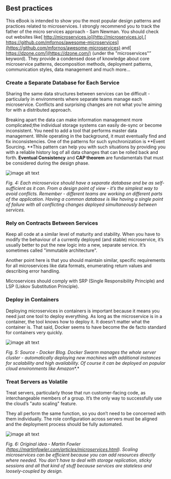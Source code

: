 ## Best practices

This eBook is intended to show you the most popular design patterns and practices related to microservices. I strongly recommend you to track the father of the micro services approach - Sam Newman. You should check out websites like[ http://microservices.io](http://microservices.io),[ https://github.com/mfornos/awesome-microservices](https://github.com/mfornos/awesome-microservices) and[ https://dzone.com/](https://dzone.com/) (under the "microservices"” keyword). They provide a condensed dose of knowledge about core microservice patterns, decomposition methods, deployment patterns, communication styles, data management and much more…

### Create a Separate Database for Each Service

Sharing the same data structures between services can be difficult - particularly in environments where separate teams manage each microservice. Conflicts and surprising changes are not what you’re aiming for with a distributed approach.

Breaking apart the data can make information management more complicated;the individual storage systems can easily de-sync or become inconsistent. You need to add a tool that performs master data management. While operating in the background, it must eventually find and fix inconsistencies. One of the patterns for such synchronization is **Event Sourcing. **This pattern can help you with such situations by providing you with a reliable history log of all data changes that can be rolled back and forth. **Eventual Consistency** and **CAP theorem** are fundamentals that must be considered during the design phase.

![image alt text](gfx/image_4.jpg)

*Fig. 4: Each microservice should have a separate database and be as self-sufficient as it can.  From a design point of view - it’s the simplest way to avoid conflicts. Remember - different teams are working on different parts of the application. Having a common database is like having a single point of failure with all conflicting changes deployed simultaneously between services.*

### Rely on Contracts Between Services

Keep all code at a similar level of maturity and stability. When you have to modify the behaviour of a currently deployed (and stable) microservice, it’s usually better to put the new logic into a new, separate service. It’s sometimes called "immutable architecture". 

Another point here is that you should maintain similar, specific requirements for all microservices like data formats, enumerating return values and describing error handling.

Microservices should comply with SRP (Single Responsibility Principle) and LSP (Liskov Substitution Principle).

### Deploy in Containers

Deploying microservices in containers is important because it means you need just one tool to deploy everything. As long as the microservice is in a container, the tool knows how to deploy it. It doesn’t matter what the container is. That said, Docker seems to have become the de facto standard for containers very quickly.

![image alt text](gfx/image_5.jpg)

*Fig. 5: Source - Docker Blog. Docker Swarm manages the whole server cluster - automatically deploying new machines with additional instances for scalability and high availability. Of course it can be deployed on popular cloud environments like Amazon**.*

### Treat Servers as Volatile

Treat servers, particularly those that run customer-facing code, as interchangeable members of a group. It’s the only way to successfully use the cloud’s "auto scaling" feature.

They all perform the same function, so you don’t need to be concerned with them individually. The role configuration across servers must be aligned and the deployment process should be fully automated.

![image alt text](gfx/image_6.jpg)

*Fig. 6: Original idea - Martin Fowler (https://martinfowler.com/articles/microservices.html). Scaling microservices can be efficient because you can add resources directly where needed. You don’t have to deal with storage replication, sticky sessions and all that kind of stuff because services are stateless and loosely-coupled by design.*